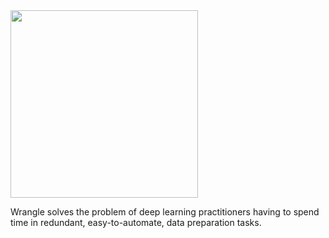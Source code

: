 <img src='https://raw.githubusercontent.com/autonomio/wrangle/master/logo.png' width=300px>

Wrangle solves the problem of deep learning practitioners having to spend time in redundant, easy-to-automate, data preparation tasks. 
